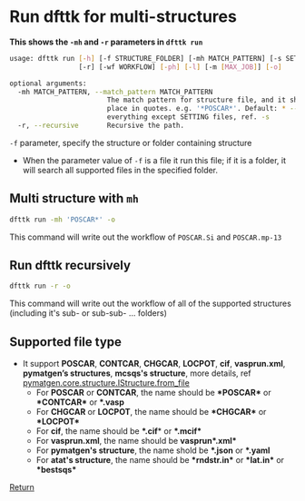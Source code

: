 # Run dfttk for multi-structures

**This shows the `-mh` and `-r` parameters in `dfttk run`**

```bash
usage: dfttk run [-h] [-f STRUCTURE_FOLDER] [-mh MATCH_PATTERN] [-s SETTINGS]
                 [-r] [-wf WORKFLOW] [-ph] [-l] [-m [MAX_JOB]] [-o]

optional arguments:
  -mh MATCH_PATTERN, --match_pattern MATCH_PATTERN
                        The match pattern for structure file, and it should be
                        place in quotes. e.g. '*POSCAR*'. Default: * --
                        everything except SETTING files, ref. -s
  -r, --recursive       Recursive the path.

```

`-f` parameter, specify the structure or folder containing structure

- When the parameter value of `-f` is a file  it run this file; if it is a folder, it will search all supported files in the specified folder.



## Multi structure with `mh`

```bash
dfttk run -mh 'POSCAR*' -o
```

This command will write out the workflow of  `POSCAR.Si` and `POSCAR.mp-13`

## Run dfttk recursively

```bash
dfttk run -r -o
```

This command will write out the workflow of all of the supported structures (including it's sub- or sub-sub- ... folders)



## Supported file type

- It support **POSCAR**, **CONTCAR**, **CHGCAR**, **LOCPOT**, **cif**, **vasprun.xml**, **pymatgen’s structures**, **mcsqs's structure**, more details, ref [pymatgen.core.structure.IStructure.from_file](https://pymatgen.org/pymatgen.core.structure.html#pymatgen.core.structure.IStructure.from_file)
  - For **POSCAR** or **CONTCAR**, the name should be **\*POSCAR\*** or **\*CONTCAR\*** or **\*.vasp**
  - For **CHGCAR** or **LOCPOT**, the name should be **\*CHGCAR\*** or **\*LOCPOT\***
  - For **cif**, the name should be **\*.cif*** or **\*.mcif\***
  - For **vasprun.xml**, the name should be **vasprun\*.xml\***
  - For **pymatgen's structure**, the name shold be **\*.json** or **\*.yaml**
  - For **atat's structure**, the name should be **\*rndstr.in\*** or **\*lat.in\*** or **\*bestsqs\***

[Return](../)